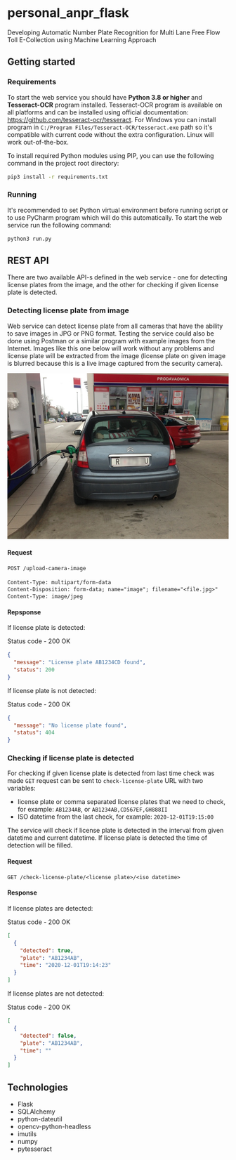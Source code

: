 # personal_anpr_flask
Developing Automatic Number Plate Recognition for Multi Lane Free Flow Toll E-Collection using Machine Learning Approach

## Getting started

### Requirements

To start the web service you should have **Python 3.8 or higher** and **Tesseract-OCR** program installed. Tesseract-OCR program is available on all platforms and can be installed using 
official documentation: https://github.com/tesseract-ocr/tesseract. For Windows you can install program in `C:/Program Files/Tesseract-OCR/tesseract.exe` path so it's compatible with current code without the extra configuration. Linux will work out-of-the-box.

To install required Python modules using PIP, you can use the following command in the project root directory:

```bash
pip3 install -r requirements.txt
```

### Running

It's recommended to set Python virtual environment before running script or to use PyCharm program which will do this automatically. To start the web service run the following command:

```bash
python3 run.py
```

## REST API

There are two available API-s defined in the web service - one for detecting license plates from the image, and the other for checking if given license plate is detected.

### Detecting license plate from image

Web service can detect license plate from all cameras that have the ability to save images in JPG or PNG format. Testing the service could also be done using Postman or a similar program with example images from the Internet. Images like this one below will work without any problems and license plate will be extracted from the image (license plate on given image is blurred because this is a live image captured from the security camera).

<p align="center"><img src="https://github.com/SanjinKurelic/FlaskALPR/blob/master/media/LicencePlate.jpg" alt="License plate example image"/></p>

#### Request

```
POST /upload-camera-image

Content-Type: multipart/form-data
Content-Disposition: form-data; name="image"; filename="<file.jpg>"
Content-Type: image/jpeg
```

#### Repsponse

If license plate is detected:

Status code - 200 OK

```json
{
  "message": "License plate AB1234CD found",
  "status": 200
}
```

If license plate is not detected:

Status code - 200 OK

```json
{
  "message": "No license plate found",
  "status": 404
}
```

### Checking if license plate is detected

For checking if given license plate is detected from last time check was made `GET` request can be sent to `check-license-plate` URL with two variables: 

- license plate or comma separated license plates that we need to check, for example: `AB1234AB`, or `AB1234AB,CD567EF,GH888II`
- ISO datetime from the last check, for example: `2020-12-01T19:15:00`
  
The service will check if license plate is detected in the interval from given datetime and current datetime. If license plate is detected the time of detection will be filled.

#### Request

```
GET /check-license-plate/<license plate>/<iso datetime>
```

#### Response

If license plates are detected:

Status code - 200 OK

```json
[
  {
    "detected": true,
    "plate": "AB1234AB",
    "time": "2020-12-01T19:14:23"
  }
]
```

If license plates are not detected:

Status code - 200 OK

```json
[
  {
    "detected": false,
    "plate": "AB1234AB",
    "time": ""
  }
]
```

## Technologies

- Flask
- SQLAlchemy
- python-dateutil
- opencv-python-headless
- imutils
- numpy
- pytesseract
